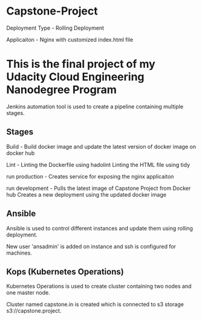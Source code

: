 # Capstone-Project

  Deployment Type - Rolling Deployment
  
  Applicaiton - Nginx with customized index.html file

# This is the final project of my Udacity Cloud Engineering Nanodegree Program

  Jenkins automation tool is used to create a pipeline containing multiple stages.
  
## Stages
   
   Build - Build docker image and update the latest version of docker image on docker hub
   
   Lint - Linting the Dockerfile using hadolint
          Linting the HTML file using tidy
          
   run production - Creates service for exposing the nginx applicaiton
   
   run development - Pulls the latest image of Capstone Project from Docker hub
                     Creates a new deployment using the updated docker image
                     
 ## Ansible 
 
 Ansible is used to control different instances and update them using rolling deployment.
 
 New user 'ansadmin' is added on instance and ssh is configured for machines.
 
 ## Kops (Kubernetes Operations)
 
 Kubernetes Operations is used to create cluster containing two nodes and one master node.
 
 Cluster named capstone.in is created which is connected to s3 storage s3://capstone.project.
